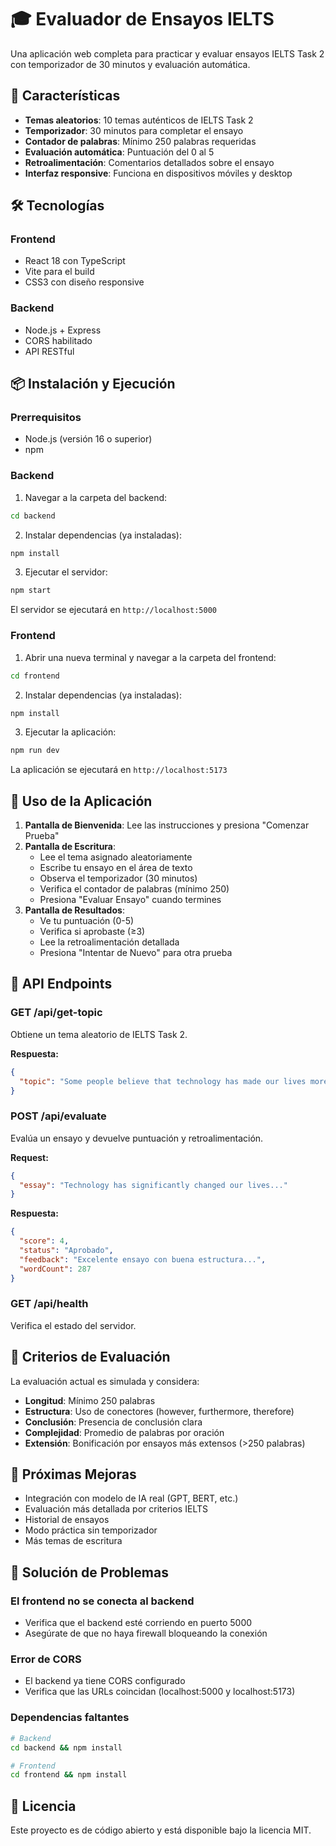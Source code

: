 # 🎓 Evaluador de Ensayos IELTS

Una aplicación web completa para practicar y evaluar ensayos IELTS Task 2 con temporizador de 30 minutos y evaluación automática.

## 🚀 Características

- **Temas aleatorios**: 10 temas auténticos de IELTS Task 2
- **Temporizador**: 30 minutos para completar el ensayo
- **Contador de palabras**: Mínimo 250 palabras requeridas
- **Evaluación automática**: Puntuación del 0 al 5
- **Retroalimentación**: Comentarios detallados sobre el ensayo
- **Interfaz responsive**: Funciona en dispositivos móviles y desktop

## 🛠️ Tecnologías

### Frontend
- React 18 con TypeScript
- Vite para el build
- CSS3 con diseño responsive

### Backend
- Node.js + Express
- CORS habilitado
- API RESTful

## 📦 Instalación y Ejecución

### Prerrequisitos
- Node.js (versión 16 o superior)
- npm

### Backend

1. Navegar a la carpeta del backend:
```bash
cd backend
```

2. Instalar dependencias (ya instaladas):
```bash
npm install
```

3. Ejecutar el servidor:
```bash
npm start
```

El servidor se ejecutará en `http://localhost:5000`

### Frontend

1. Abrir una nueva terminal y navegar a la carpeta del frontend:
```bash
cd frontend
```

2. Instalar dependencias (ya instaladas):
```bash
npm install
```

3. Ejecutar la aplicación:
```bash
npm run dev
```

La aplicación se ejecutará en `http://localhost:5173`

## 🎯 Uso de la Aplicación

1. **Pantalla de Bienvenida**: Lee las instrucciones y presiona "Comenzar Prueba"
2. **Pantalla de Escritura**: 
   - Lee el tema asignado aleatoriamente
   - Escribe tu ensayo en el área de texto
   - Observa el temporizador (30 minutos)
   - Verifica el contador de palabras (mínimo 250)
   - Presiona "Evaluar Ensayo" cuando termines
3. **Pantalla de Resultados**:
   - Ve tu puntuación (0-5)
   - Verifica si aprobaste (≥3)
   - Lee la retroalimentación detallada
   - Presiona "Intentar de Nuevo" para otra prueba

## 🔧 API Endpoints

### GET /api/get-topic
Obtiene un tema aleatorio de IELTS Task 2.

**Respuesta:**
```json
{
  "topic": "Some people believe that technology has made our lives more complex..."
}
```

### POST /api/evaluate
Evalúa un ensayo y devuelve puntuación y retroalimentación.

**Request:**
```json
{
  "essay": "Technology has significantly changed our lives..."
}
```

**Respuesta:**
```json
{
  "score": 4,
  "status": "Aprobado",
  "feedback": "Excelente ensayo con buena estructura...",
  "wordCount": 287
}
```

### GET /api/health
Verifica el estado del servidor.

## 📝 Criterios de Evaluación

La evaluación actual es simulada y considera:

- **Longitud**: Mínimo 250 palabras
- **Estructura**: Uso de conectores (however, furthermore, therefore)
- **Conclusión**: Presencia de conclusión clara
- **Complejidad**: Promedio de palabras por oración
- **Extensión**: Bonificación por ensayos más extensos (>250 palabras)

## 🔮 Próximas Mejoras

- Integración con modelo de IA real (GPT, BERT, etc.)
- Evaluación más detallada por criterios IELTS
- Historial de ensayos
- Modo práctica sin temporizador
- Más temas de escritura

## 🐛 Solución de Problemas

### El frontend no se conecta al backend
- Verifica que el backend esté corriendo en puerto 5000
- Asegúrate de que no haya firewall bloqueando la conexión

### Error de CORS
- El backend ya tiene CORS configurado
- Verifica que las URLs coincidan (localhost:5000 y localhost:5173)

### Dependencias faltantes
```bash
# Backend
cd backend && npm install

# Frontend
cd frontend && npm install
```

## 📄 Licencia

Este proyecto es de código abierto y está disponible bajo la licencia MIT.